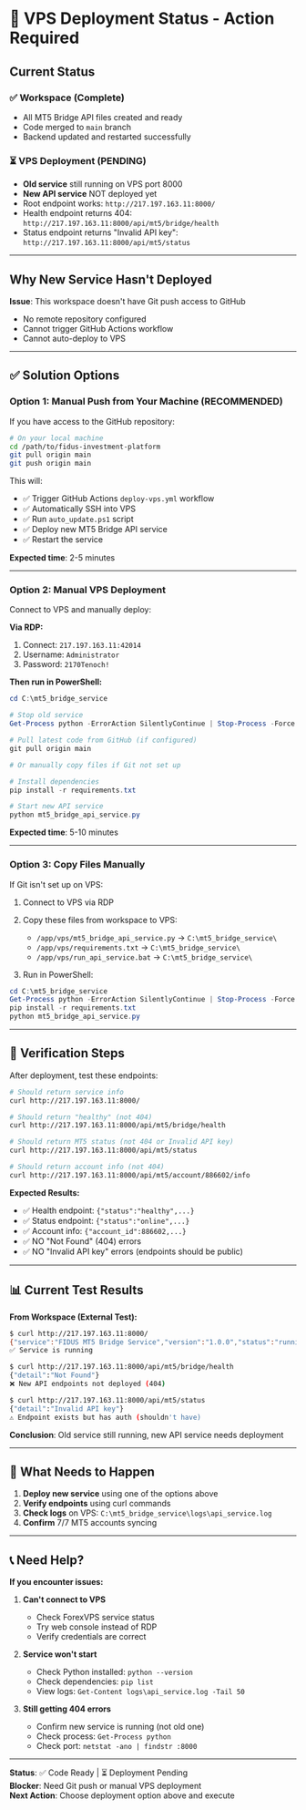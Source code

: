 # 🚨 VPS Deployment Status - Action Required

## Current Status

### ✅ Workspace (Complete)
- All MT5 Bridge API files created and ready
- Code merged to `main` branch
- Backend updated and restarted successfully

### ⏳ VPS Deployment (PENDING)
- **Old service** still running on VPS port 8000
- **New API service** NOT deployed yet
- Root endpoint works: `http://217.197.163.11:8000/`
- Health endpoint returns 404: `http://217.197.163.11:8000/api/mt5/bridge/health`
- Status endpoint returns "Invalid API key": `http://217.197.163.11:8000/api/mt5/status`

---

## Why New Service Hasn't Deployed

**Issue**: This workspace doesn't have Git push access to GitHub
- No remote repository configured
- Cannot trigger GitHub Actions workflow
- Cannot auto-deploy to VPS

---

## ✅ Solution Options

### **Option 1: Manual Push from Your Machine** (RECOMMENDED)

If you have access to the GitHub repository:

```bash
# On your local machine
cd /path/to/fidus-investment-platform
git pull origin main
git push origin main
```

This will:
- ✅ Trigger GitHub Actions `deploy-vps.yml` workflow
- ✅ Automatically SSH into VPS
- ✅ Run `auto_update.ps1` script
- ✅ Deploy new MT5 Bridge API service
- ✅ Restart the service

**Expected time**: 2-5 minutes

---

### **Option 2: Manual VPS Deployment**

Connect to VPS and manually deploy:

**Via RDP:**
1. Connect: `217.197.163.11:42014`
2. Username: `Administrator`
3. Password: `2170Tenoch!`

**Then run in PowerShell:**
```powershell
cd C:\mt5_bridge_service

# Stop old service
Get-Process python -ErrorAction SilentlyContinue | Stop-Process -Force

# Pull latest code from GitHub (if configured)
git pull origin main

# Or manually copy files if Git not set up

# Install dependencies
pip install -r requirements.txt

# Start new API service
python mt5_bridge_api_service.py
```

**Expected time**: 5-10 minutes

---

### **Option 3: Copy Files Manually**

If Git isn't set up on VPS:

1. Connect to VPS via RDP
2. Copy these files from workspace to VPS:
   - `/app/vps/mt5_bridge_api_service.py` → `C:\mt5_bridge_service\`
   - `/app/vps/requirements.txt` → `C:\mt5_bridge_service\`
   - `/app/vps/run_api_service.bat` → `C:\mt5_bridge_service\`

3. Run in PowerShell:
```powershell
cd C:\mt5_bridge_service
Get-Process python -ErrorAction SilentlyContinue | Stop-Process -Force
pip install -r requirements.txt
python mt5_bridge_api_service.py
```

---

## 🧪 Verification Steps

After deployment, test these endpoints:

```bash
# Should return service info
curl http://217.197.163.11:8000/

# Should return "healthy" (not 404)
curl http://217.197.163.11:8000/api/mt5/bridge/health

# Should return MT5 status (not 404 or Invalid API key)
curl http://217.197.163.11:8000/api/mt5/status

# Should return account info (not 404)
curl http://217.197.163.11:8000/api/mt5/account/886602/info
```

**Expected Results:**
- ✅ Health endpoint: `{"status":"healthy",...}`
- ✅ Status endpoint: `{"status":"online",...}`
- ✅ Account info: `{"account_id":886602,...}`
- ✅ NO "Not Found" (404) errors
- ✅ NO "Invalid API key" errors (endpoints should be public)

---

## 📊 Current Test Results

**From Workspace (External Test):**
```bash
$ curl http://217.197.163.11:8000/
{"service":"FIDUS MT5 Bridge Service","version":"1.0.0","status":"running",...}
✅ Service is running

$ curl http://217.197.163.11:8000/api/mt5/bridge/health
{"detail":"Not Found"}
❌ New API endpoints not deployed (404)

$ curl http://217.197.163.11:8000/api/mt5/status
{"detail":"Invalid API key"}
⚠️ Endpoint exists but has auth (shouldn't have)
```

**Conclusion**: Old service still running, new API service needs deployment

---

## 🎯 What Needs to Happen

1. **Deploy new service** using one of the options above
2. **Verify endpoints** using curl commands
3. **Check logs** on VPS: `C:\mt5_bridge_service\logs\api_service.log`
4. **Confirm** 7/7 MT5 accounts syncing

---

## 📞 Need Help?

**If you encounter issues:**

1. **Can't connect to VPS**
   - Check ForexVPS service status
   - Try web console instead of RDP
   - Verify credentials are correct

2. **Service won't start**
   - Check Python installed: `python --version`
   - Check dependencies: `pip list`
   - View logs: `Get-Content logs\api_service.log -Tail 50`

3. **Still getting 404 errors**
   - Confirm new service is running (not old one)
   - Check process: `Get-Process python`
   - Check port: `netstat -ano | findstr :8000`

---

**Status**: ✅ Code Ready | ⏳ Deployment Pending  
**Blocker**: Need Git push or manual VPS deployment  
**Next Action**: Choose deployment option above and execute
